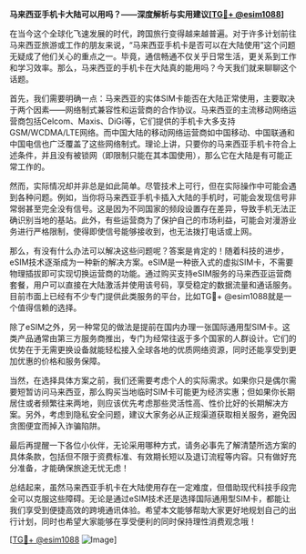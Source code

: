**马来西亚手机卡大陆可以用吗？——深度解析与实用建议[[TG💪+ @esim1088](https://t.me/s/esim1088)]**

在当今这个全球化飞速发展的时代，跨国旅行变得越来越普遍。对于许多计划前往马来西亚旅游或工作的朋友来说，“马来西亚手机卡是否可以在大陆使用”这个问题无疑成了他们关心的重点之一。毕竟，通信畅通不仅关乎日常生活，更关系到工作和学习效率。那么，马来西亚的手机卡在大陆真的能用吗？今天我们就来聊聊这个话题。

首先，我们需要明确一点：马来西亚的实体SIM卡能否在大陆正常使用，主要取决于两个因素——网络制式兼容性和运营商的合作协议。马来西亚的主流移动网络运营商包括Celcom、Maxis、DiGi等，它们提供的手机卡大多支持GSM/WCDMA/LTE网络。而中国大陆的移动网络运营商如中国移动、中国联通和中国电信也广泛覆盖了这些网络制式。理论上讲，只要你的马来西亚手机卡符合上述条件，并且没有被锁网（即限制只能在其本国使用），那么它在大陆是有可能正常工作的。

然而，实际情况却并非总是如此简单。尽管技术上可行，但在实际操作中可能会遇到各种问题。例如，当你将马来西亚手机卡插入大陆的手机时，可能会发现信号非常弱甚至完全没有信号。这是因为不同国家的频段设置存在差异，导致手机无法正确识别当地的基站。此外，有些运营商为了保护自己的市场利益，可能会对漫游业务进行严格限制，使得即使信号能够接收到，也无法拨打电话或上网。

那么，有没有什么办法可以解决这些问题呢？答案是肯定的！随着科技的进步，eSIM技术逐渐成为一种新的解决方案。eSIM是一种嵌入式的虚拟SIM卡，不需要物理插拔即可实现切换运营商的功能。通过购买支持eSIM服务的马来西亚运营商套餐，用户可以直接在大陆激活并使用该号码，享受稳定的数据流量和通话服务。目前市面上已经有不少专门提供此类服务的平台，比如TG💪+ @esim1088就是一个值得信赖的选择。

除了eSIM之外，另一种常见的做法是提前在国内办理一张国际通用型SIM卡。这类产品通常由第三方服务商推出，专门为经常往返于多个国家的人群设计。它们的优势在于无需更换设备就能轻松接入全球各地的优质网络资源，同时还能享受到更加优惠的价格和服务保障。

当然，在选择具体方案之前，我们还需要考虑个人的实际需求。如果你只是偶尔需要短暂访问马来西亚，那么购买当地临时SIM卡可能更为经济实惠；但如果你长期居住或者频繁往来两地，则应该优先考虑那些灵活性高、性价比好的长期解决方案。另外，考虑到隐私安全问题，建议大家务必从正规渠道获取相关服务，避免因贪图便宜而掉入诈骗陷阱。

最后再提醒一下各位小伙伴，无论采用哪种方式，请务必事先了解清楚所选方案的具体条款，包括但不限于资费标准、有效期长短以及退订流程等内容。只有做好充分准备，才能确保旅途无忧无虑！

总结起来，虽然马来西亚手机卡在大陆使用存在一定难度，但借助现代科技手段完全可以克服这些障碍。无论是通过eSIM技术还是选择国际通用型SIM卡，都能让我们享受到便捷高效的跨境通讯体验。希望本文能够帮助大家更好地规划自己的出行计划，同时也希望大家能够在享受便利的同时保持理性消费观念哦！

[[TG💪+ @esim1088](https://t.me/s/esim1088) ![Image](https://i.postimg.cc/4NQfJmqS/Snipaste-2025-05-13-00-14-12.png)]